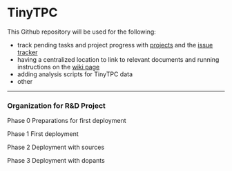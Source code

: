 # TinyTPC

This Github repository will be used for the following: 
- track pending tasks and project progress with [projects](https://github.com/FernandaPsihas/TinyTPC/projects?query=is%3Aopen) and the [issue tracker](https://github.com/FernandaPsihas/TinyTPC/issues) 
- having a centralized location to link to relevant documents and running instructions on the [wiki page](https://github.com/FernandaPsihas/TinyTPC/wiki)
- adding analysis scripts for TinyTPC data 
- other
___

### Organization for R&amp;D Project

Phase 0 
Preparations for first deployment 

Phase 1 
First deployment 

Phase 2 
Deployment with sources 

Phase 3 
Deployment with dopants 



